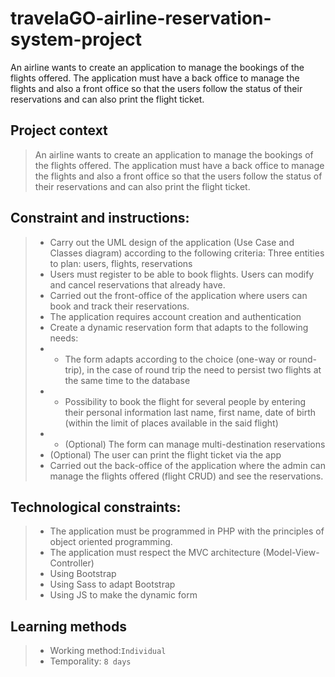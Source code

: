 # travelaGO-airline-reservation-system-project
An airline wants to create an application to manage the bookings of the flights offered. The application must have a back office to manage the flights and also a front office so that the users follow the status of their reservations and can also print the flight ticket.

## Project context
> An airline wants to create an application to manage the bookings of the flights offered. The application must have a back office to manage the flights and also a front office so that the users follow the status of their reservations and can also print the flight ticket.
## Constraint and instructions:
> - Carry out the UML design of the application (Use Case and Classes diagram) according to the following criteria:
Three entities to plan: users, flights, reservations
> - Users must register to be able to book flights. Users can modify and cancel reservations that already have.
> - Carried out the front-office of the application where users can book and track their reservations.
> - The application requires account creation and authentication
> - Create a dynamic reservation form that adapts to the following needs:
> - - The form adapts according to the choice (one-way or round-trip), in the case of round trip the need to persist two flights at the same time to the database
> - - Possibility to book the flight for several people by entering their personal information last name, first name, date of birth (within the limit of places available in the said flight)
> - - (Optional) The form can manage multi-destination reservations
> - (Optional) The user can print the flight ticket via the app
> - Carried out the back-office of the application where the admin can manage the flights offered (flight CRUD) and see the reservations.
## Technological constraints:
> - The application must be programmed in PHP with the principles of object oriented programming.
> - The application must respect the MVC architecture (Model-View-Controller)
> - Using Bootstrap
> - Using Sass to adapt Bootstrap
> - Using JS to make the dynamic form
## Learning methods
> - Working method:`Individual`
> - Temporality: `8 days`

